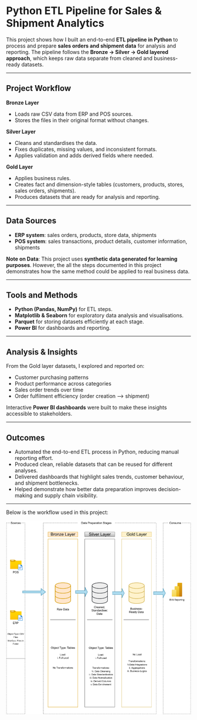 # Python ETL Pipeline for Sales & Shipment Analytics

This project shows how I built an end-to-end **ETL pipeline in Python** to process and prepare **sales orders and shipment data** for analysis and reporting. The pipeline follows the **Bronze → Silver → Gold layered approach**, which keeps raw data separate from cleaned and business-ready datasets.

---

## Project Workflow

**Bronze Layer**

* Loads raw CSV data from ERP and POS sources.
* Stores the files in their original format without changes.

**Silver Layer**

* Cleans and standardises the data.
* Fixes duplicates, missing values, and inconsistent formats.
* Applies validation and adds derived fields where needed.

**Gold Layer**

* Applies business rules.
* Creates fact and dimension-style tables (customers, products, stores, sales orders, shipments).
* Produces datasets that are ready for analysis and reporting.

---

## Data Sources

* **ERP system**: sales orders, products, store data, shipments
* **POS system**: sales transactions, product details, customer information, shipments
  
 **Note on Data**: This project uses **synthetic data generated for learning purposes**. However, the all the steps documented in this project demonstrates how the same
  method could be applied to real business data.

---

## Tools and Methods

* **Python (Pandas, NumPy)** for ETL steps.
* **Matplotlib & Seaborn** for exploratory data analysis and visualisations.
* **Parquet** for storing datasets efficiently at each stage.
* **Power BI** for dashboards and reporting.

---

## Analysis & Insights

From the Gold layer datasets, I explored and reported on:

* Customer purchasing patterns
* Product performance across categories
* Sales order trends over time
* Order fulfilment efficiency (order creation --> shipment)

Interactive **Power BI dashboards** were built to make these insights accessible to stakeholders.

---

## Outcomes

* Automated the end-to-end ETL process in Python, reducing manual reporting effort.
* Produced clean, reliable datasets that can be reused for different analyses.
* Delivered dashboards that highlight sales trends, customer behaviour, and shipment bottlenecks.
* Helped demonstrate how better data preparation improves decision-making and supply chain visibility.

---

Below is the workflow used in this project:

![](py_erd_diagram-Page.svg)



